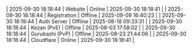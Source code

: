 | 2025-09-30 18:18:44 | Website | Online | 2025-09-30 18:18:41 |
| 2025-09-30 18:18:44 | Registration | Offline | 2025-09-09 16:40:23 |
| 2025-09-30 18:18:44 | Auth Server | Offline | 2025-08-18 09:33:31 |
| 2025-09-30 18:18:44 | Kezan (PvE) | Offline | 2025-08-03 17:58:02 |
| 2025-09-30 18:18:44 | Gurubashi (PvP) | Offline | 2025-08-23 21:44:06 |
| 2025-09-30 18:18:44 | Cloudflare | Online | 2025-09-30 18:18:41 |
